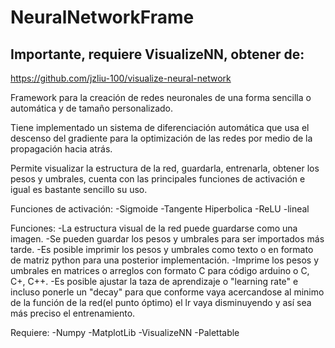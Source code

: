 # NeuralNetworkFrame

## Importante, requiere VisualizeNN, obtener de:
https://github.com/jzliu-100/visualize-neural-network

Framework para la creación de redes neuronales de una forma sencilla o automática y de tamaño personalizado.

Tiene implementado un sistema de diferenciación automática que usa el descenso del gradiente para la optimización de las redes por medio de la propagación hacia atrás. 

Permite visualizar la estructura de la red, guardarla, entrenarla, obtener los pesos y umbrales, cuenta con las principales funciones de activación e igual es bastante sencillo su uso. 

Funciones de activación:
-Sigmoide
-Tangente Hiperbolica
-ReLU
-lineal

Funciones:
-La estructura visual de la red puede guardarse como una imagen.
-Se pueden guardar los pesos y umbrales para ser importados más tarde.
-Es posible imprimir los pesos y umbrales como texto o en formato de matriz python para una posterior implementación.
-Imprime los pesos y umbrales en matrices o arreglos con formato C para código arduino o C, C+, C++.
-Es posible ajustar la taza de aprendizaje o "learning rate" e incluso ponerle un "decay" para que conforme vaya acercandose al minimo de la función de la red(el punto óptimo) el   lr vaya disminuyendo y así sea más preciso el entrenamiento.

Requiere:
-Numpy
-MatplotLib
-VisualizeNN
-Palettable
